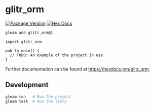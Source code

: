 # glitr_orm

[![Package Version](https://img.shields.io/hexpm/v/glitr_orm)](https://hex.pm/packages/glitr_orm)
[![Hex Docs](https://img.shields.io/badge/hex-docs-ffaff3)](https://hexdocs.pm/glitr_orm/)

```sh
gleam add glitr_orm@1
```
```gleam
import glitr_orm

pub fn main() {
  // TODO: An example of the project in use
}
```

Further documentation can be found at <https://hexdocs.pm/glitr_orm>.

## Development

```sh
gleam run   # Run the project
gleam test  # Run the tests
```
